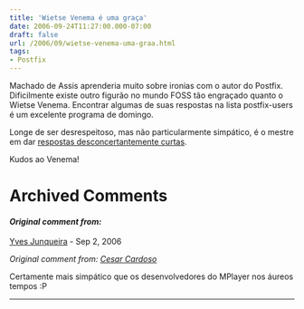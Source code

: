 ```yaml
---
title: 'Wietse Venema é uma graça'
date: 2006-09-24T11:27:00.000-07:00
draft: false
url: /2006/09/wietse-venema-uma-graa.html
tags: 
- Postfix
---
```


Machado de Assis aprenderia muito sobre ironias com o autor do Postfix.  Dificilmente existe outro figurão no mundo FOSS tão engraçado quanto o Wietse Venema. Encontrar algumas de suas respostas na lista postfix-users é um excelente programa de domingo.  
  
Longe de ser desrespeitoso, mas não particularmente simpático, é o mestre em dar [respostas desconcertantemente curtas](http://archives.neohapsis.com/archives/postfix/2000-07/0068.html).  
  
Kudos ao Venema!
# Archived Comments

#### _Original comment from:_
[Yves Junqueira](https://www.blogger.com/profile/00104361785049371212 "noreply@blogger.com") - <time datetime="2006-09-26T04:52:00.000-07:00">Sep 2, 2006</time>

_Original comment from: [Cesar Cardoso](http://fudeblog.zyakannazio.eti.br)_  
  
Certamente mais simpático que os desenvolvedores do MPlayer nos áureos tempos :P
<hr />
